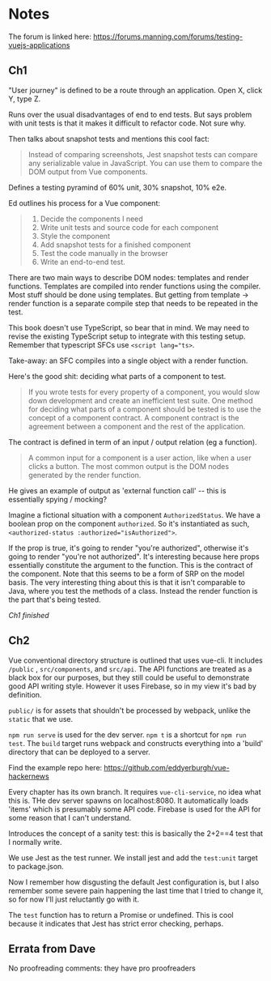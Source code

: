 # Notes

The forum is linked here: https://forums.manning.com/forums/testing-vuejs-applications

## Ch1

"User journey" is defined to be a route through an application.  Open X, click
Y, type Z.

Runs over the usual disadvantages of end to end tests.  But says problem
with unit tests is that it makes it difficult to refactor code.  Not sure why.

Then talks about snapshot tests and mentions this cool fact:

> Instead of comparing screenshots, Jest snapshot tests can compare any
> serializable value in JavaScript. You can use them to compare the DOM output
> from Vue components.

Defines a testing pyramind of 60% unit, 30% snapshot, 10% e2e.

Ed outlines his process for a Vue component:

> 1. Decide the components I need
> 2. Write unit tests and source code for each component
> 3. Style the component
> 4. Add snapshot tests for a finished component
> 5. Test the code manually in the browser
> 6. Write an end-to-end test.

There are two main ways to describe DOM nodes: templates and render functions.
Templates are compiled into render functions using the compiler.  Most stuff
should be done using templates.  But getting from template -> render function is
a separate compile step that needs to be repeated in the test.

This book doesn't use TypeScript, so bear that in mind.  We may need to revise
the existing TypeScript setup to integrate with this testing setup.  Remember
that typescript SFCs use `<script lang="ts>`.

Take-away: an SFC compiles into a single object with a render function.

Here's the good shit: deciding what parts of a component to test.

> If you wrote tests for every property of a component, you would slow down
> development and create an inefficient test suite.  One method for deciding
> what parts of a component should be tested is to use the concept of a
> component contract. A component contract is the agreement between a component
> and the rest of the application.

The contract is defined in term of an input / output relation (eg a function).

> A common input for a component is a user action, like when a user clicks a
> button. The most common output is the DOM nodes generated by the render
> function.

He gives an example of output as 'external function call' -- this is essentially
spying / mocking?

Imagine a fictional situation with a component `AuthorizedStatus`.
We have a boolean prop on the component `authorized`.  So it's instantiated
as such, `<authorized-status :authorized="isAuthorized">`.

If the prop is true, it's going to render "you're authorized", otherwise it's
going to render "you're not authorized".  It's interesting because here props
essentially constitute the argument to the function.  This is the contract
of the component.  Note that this seems to be a form of SRP on the model basis.
The very interesting thing about this is that it isn't comparable to Java, where
you test the methods of a class.  Instead the render function is the part
that's being tested.

*Ch1 finished*

## Ch2

Vue conventional directory structure is outlined that uses vue-cli.
It includes `/public` , `src/components`, and `src/api`.  The API functions
are treated as a black box for our purposes, but they still could be useful
to demonstrate good API writing style.  However it uses Firebase, so in my view
it's bad by definition.

`public/` is for assets that shouldn't be processed by webpack, unlike the
`static` that we use.

`npm run serve` is used for the dev server.
`npm t` is a shortcut for `npm run test`.
The `build` target runs webpack and constructs everything into a 'build'
directory that can be deployed to a server.


Find the example repo here:
https://github.com/eddyerburgh/vue-hackernews

Every chapter has its own branch.  It requires `vue-cli-service`, no idea what
this is.  THe dev server spawns on localhost:8080.  It automatically loads
'items' which is presumably some API code.  Firebase is used for the API
for some reason that I can't understand.

Introduces the concept of a sanity test: this is basically the 2+2==4 test
that I normally write.

We use Jest as the test runner.  We install jest and add the `test:unit` target
to package.json.

Now I remember how disgusting the default Jest configuration is, but I also
remember some severe pain happening the last time that I tried to change it,
so for now I'll just reluctantly go with it.

The `test` function has to return a Promise or undefined.  This is cool because
it indicates that Jest has strict error checking, perhaps.

## Errata from Dave

No proofreading comments: they have pro proofreaders
